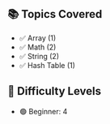 ## 📚 Topics Covered
- ✅ Array (1)
- ✅ Math (2)
- ✅ String (2)
- ✅ Hash Table (1)

## 🧠 Difficulty Levels
- 🟢 Beginner: 4

